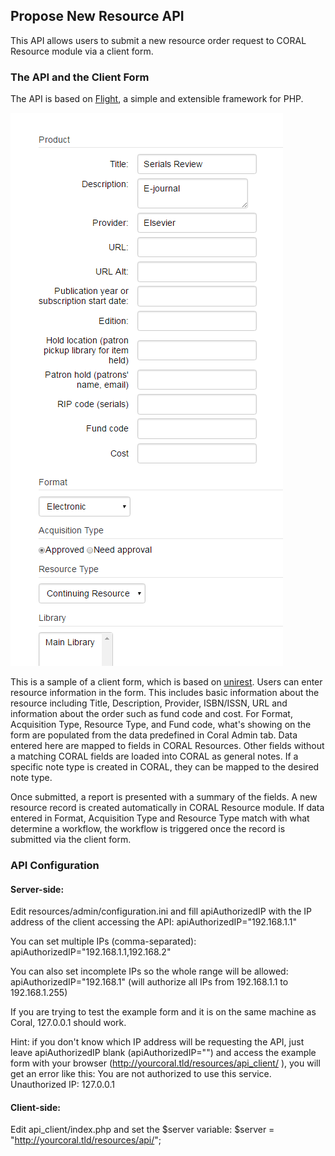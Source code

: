 ## Propose New Resource API

This API allows users to submit a new resource order request to CORAL Resource module via a client form. 

### The API and the Client Form 
The API is based on [Flight](http://flightphp.com/), a simple and extensible framework for PHP.   

![Screenshot of API Client Form](img/api/apiClientForm.PNG)

This is a sample of a client form, which is based on [unirest]( http://unirest.io/php.html ). Users can enter resource information in the form. This includes basic information about the resource including Title, Description, Provider, ISBN/ISSN, URL and information about the order such as fund code and cost. For Format, Acquisition Type, Resource Type, and Fund code, what's showing on the form are populated from the data predefined in Coral Admin tab. Data entered here are mapped to fields in CORAL Resources. Other fields without a matching CORAL fields are loaded into CORAL as general notes. If a specific note type is created in CORAL, they can be mapped to the desired note type.  

Once submitted, a report is presented with a summary of the fields. A new resource record is created automatically in CORAL Resource module. If data entered in Format, Acquisition Type and Resource Type match with what determine a workflow, the workflow is triggered once the record is submitted via the client form. 

### API Configuration

#### Server-side:

Edit resources/admin/configuration.ini and fill apiAuthorizedIP with the IP address of the client accessing the API:
apiAuthorizedIP="192.168.1.1"

You can set multiple IPs (comma-separated):
apiAuthorizedIP="192.168.1.1,192.168.2"

You can also set incomplete IPs so the whole range will be allowed:
apiAuthorizedIP="192.168.1"
(will authorize all IPs from 192.168.1.1 to 192.168.1.255)

If you are trying to test the example form and it is on the same machine as Coral, 127.0.0.1 should work.

Hint: if you don't know which IP address will be requesting the API, just leave apiAuthorizedIP blank (apiAuthorizedIP="") and access the example form with your browser (http://yourcoral.tld/resources/api_client/ ), you will get an error like this:
You are not authorized to use this service.
Unauthorized IP: 127.0.0.1

#### Client-side:

Edit api_client/index.php and set the $server variable:
$server = "http://yourcoral.tld/resources/api/"; 

